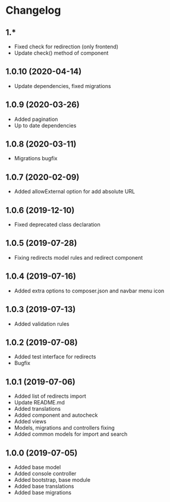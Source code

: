 Changelog
=========

## 1.*
 * Fixed check for redirection (only frontend)
 * Update check() method of component
 
## 1.0.10 (2020-04-14)
 * Update dependencies, fixed migrations
 
## 1.0.9 (2020-03-26)
 * Added pagination
 * Up to date dependencies
 
## 1.0.8 (2020-03-11)
 * Migrations bugfix
 
## 1.0.7 (2020-02-09)
 * Added allowExternal option for add absolute URL
 
## 1.0.6 (2019-12-10)
 * Fixed deprecated class declaration
 
## 1.0.5 (2019-07-28)
 * Fixing redirects model rules and redirect component
 
## 1.0.4 (2019-07-16)
 * Added extra options to composer.json and navbar menu icon
 
## 1.0.3 (2019-07-13)
 * Added validation rules
 
## 1.0.2 (2019-07-08)
 * Added test interface for redirects
 * Bugfix
 
## 1.0.1 (2019-07-06)
 * Added list of redirects import
 * Update README.md
 * Added translations
 * Added component and autocheck
 * Added views
 * Models, migrations and controllers fixing
 * Added common models for import and search
 
## 1.0.0 (2019-07-05)
 * Added base model
 * Added console controller
 * Added bootstrap, base module
 * Added base translations
 * Added base migrations
